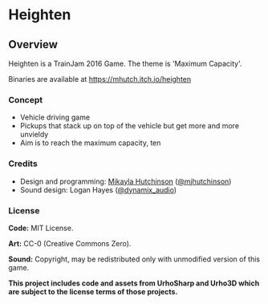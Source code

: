 # Heighten

## Overview

Heighten is a TrainJam 2016 Game. The theme is 'Maximum Capacity'.

Binaries are available at https://mhutch.itch.io/heighten

### Concept

* Vehicle driving game
* Pickups that stack up on top of the vehicle but get more and more unvieldy
* Aim is to reach the maximum capacity, ten

### Credits

* Design and programming: [Mikayla Hutchinson](https://mhut.ch) ([@mjhutchinson](https://twitter.com/mjhutchinson))
* Sound design: Logan Hayes ([@dynamix_audio](https://twitter.com/dynamix_audio))

### License

**Code:** MIT License.

**Art:** CC-0 (Creative Commons Zero).

**Sound:** Copyright, may be redistributed only with unmodified version of this game.

**This project includes code and assets from UrhoSharp and Urho3D which are subject to the license terms of those projects.**
